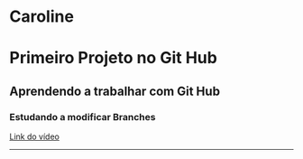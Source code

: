 # Caroline

# Primeiro Projeto no Git Hub
## Aprendendo a trabalhar com Git Hub
### Estudando a modificar Branches


[Link do vídeo](chttps://youtu.be/QTvm4KmC_2s)

---
